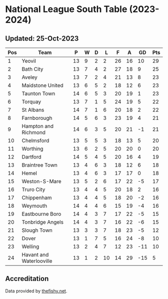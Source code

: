 # National League South Table (2023-2024)
## Updated: 25-Oct-2023

| Pos | Team | P | W | D | L | F | A | GD | Pts |
| --- | --- | --- | --- | --- | --- | --- | --- | --- | --- |
| 1 | Yeovil | 13 | 9 | 2 | 2 | 26 | 16 | 10 | 29 |
| 2 | Bath City | 13 | 7 | 4 | 2 | 27 | 18 | 9 | 25 |
| 3 | Aveley | 13 | 7 | 2 | 4 | 21 | 13 | 8 | 23 |
| 4 | Maidstone United | 13 | 6 | 5 | 2 | 18 | 12 | 6 | 23 |
| 5 | Taunton Town | 14 | 6 | 5 | 3 | 20 | 19 | 1 | 23 |
| 6 | Torquay | 13 | 7 | 1 | 5 | 24 | 19 | 5 | 22 |
| 7 | St Albans | 14 | 7 | 1 | 6 | 20 | 18 | 2 | 22 |
| 8 | Farnborough | 14 | 5 | 6 | 3 | 23 | 19 | 4 | 21 |
| 9 | Hampton and Richmond | 14 | 6 | 3 | 5 | 20 | 21 | -1 | 21 |
| 10 | Chelmsford | 13 | 5 | 5 | 3 | 18 | 13 | 5 | 20 |
| 11 | Worthing | 13 | 6 | 2 | 5 | 20 | 20 | 0 | 20 |
| 12 | Dartford | 14 | 5 | 4 | 5 | 20 | 16 | 4 | 19 |
| 13 | Braintree Town | 13 | 4 | 6 | 3 | 18 | 12 | 6 | 18 |
| 14 | Hemel | 13 | 4 | 6 | 3 | 17 | 17 | 0 | 18 |
| 15 | Weston-S-Mare | 13 | 5 | 2 | 6 | 17 | 22 | -5 | 17 |
| 16 | Truro City | 13 | 4 | 4 | 5 | 20 | 18 | 2 | 16 |
| 17 | Chippenham | 13 | 4 | 4 | 5 | 18 | 20 | -2 | 16 |
| 18 | Weymouth | 14 | 4 | 4 | 6 | 15 | 19 | -4 | 16 |
| 19 | Eastbourne Boro | 14 | 4 | 3 | 7 | 17 | 22 | -5 | 15 |
| 20 | Tonbridge Angels | 14 | 4 | 3 | 7 | 16 | 22 | -6 | 15 |
| 21 | Slough Town | 13 | 3 | 3 | 7 | 18 | 23 | -5 | 12 |
| 22 | Dover | 13 | 1 | 7 | 5 | 16 | 24 | -8 | 10 |
| 23 | Welling | 13 | 2 | 4 | 7 | 12 | 23 | -11 | 10 |
| 24 | Havant and Waterlooville | 13 | 1 | 2 | 10 | 14 | 29 | -15 | 5 |

## Accreditation 

Data provided by [thefishy.net](https://www.thefishy.net/).